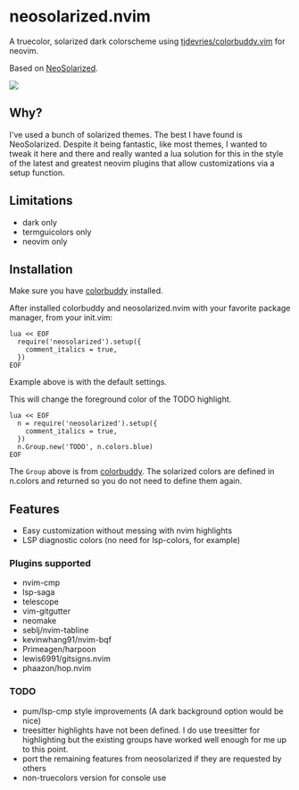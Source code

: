 # neosolarized.nvim

A truecolor, solarized dark colorscheme using [tjdevries/colorbuddy.vim](https://github.com/tjdevries/colorbuddy.vim) for neovim.

Based on [NeoSolarized](https://github.com/overcache/NeoSolarized).

![](https://github.com/svrana/neosolarized.nvim/blob/assets/assets/screenshot1.png)

## Why?

I've used a bunch of solarized themes. The best I have found is NeoSolarized. Despite it
being fantastic, like most themes, I wanted to tweak it here and there and really wanted a
lua solution for this in the style of the latest and greatest neovim plugins that allow
customizations via a setup function.

## Limitations

- dark only
- termguicolors only
- neovim only

## Installation

Make sure you have [colorbuddy](https://github.com/tjdevries/colorbuddy.vim) installed.

After installed colorbuddy and neosolarized.nvim with your favorite package manager, from your init.vim:

```
lua << EOF
  require('neosolarized').setup({
    comment_italics = true,
  })
EOF
```

Example above is with the default settings.

This will change the foreground color of the TODO highlight.

```
lua << EOF
  n = require('neosolarized').setup({
    comment_italics = true,
  })
  n.Group.new('TODO', n.colors.blue)
EOF
```

The `Group` above is from [colorbuddy](https://github.com/tjdevries/colorbuddy.vim). The
solarized colors are defined in n.colors and returned so you do not need to define them
again.

## Features

- Easy customization without messing with nvim highlights
- LSP diagnostic colors (no need for lsp-colors, for example)

### Plugins supported

- nvim-cmp
- lsp-saga
- telescope
- vim-gitgutter
- neomake
- seblj/nvim-tabline
- kevinwhang91/nvim-bqf
- Primeagen/harpoon
- lewis6991/gitsigns.nvim
- phaazon/hop.nvim

### TODO

- pum/lsp-cmp style improvements (A dark background option would be nice)
- treesitter highlights have not been defined. I do use treesitter for highlighting but
  the existing groups have worked well enough for me up to this point.
- port the remaining features from neosolarized if they are requested by others
- non-truecolors version for console use
